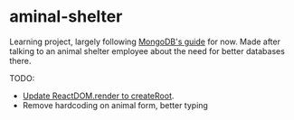 # aminal-shelter
Learning project, largely following [MongoDB's guide](https://www.mongodb.com/languages/mern-stack-tutorial) for now. Made after talking to an animal shelter employee about the need for better databases there.

TODO:
* [Update ReactDOM.render to createRoot](https://reactjs.org/link/switch-to-createroot).
* Remove hardcoding on animal form, better typing
